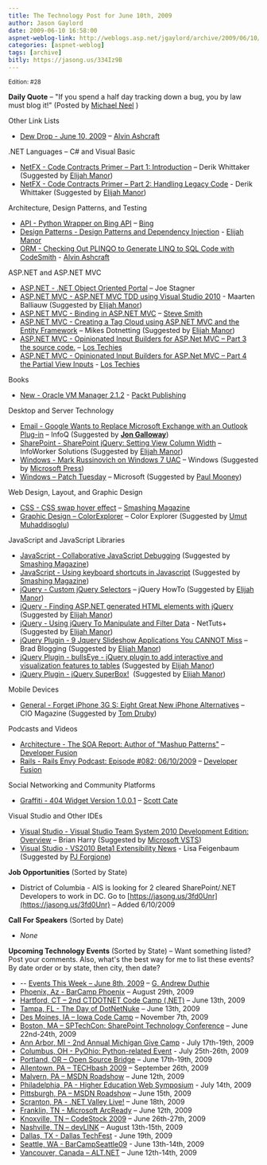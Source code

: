 ```yaml
---
title: The Technology Post for June 10th, 2009
author: Jason Gaylord
date: 2009-06-10 16:58:00
aspnet-weblog-link: http://weblogs.asp.net/jgaylord/archive/2009/06/10/the-technology-post-for-june-10th-2009.aspx
categories: [aspnet-weblog]
tags: [archive]
bitly: https://jasong.us/334Iz9B
---
```


<small>Edition: #28</small>

**Daily Quote** – "If you spend a half day tracking down a bug, you by law must blog it!" (Posted by [Michael Neel](http://twitter.com/ViNull) )

Other Link Lists

- [Dew Drop - June 10, 2009](http://www.alvinashcraft.com/2009/06/10/dew-drop-june-10-2009/) – [Alvin Ashcraft](http://twitter.com/alvinashcraft)

.NET Languages – C# and Visual Basic

- [NetFX - Code Contracts Primer – Part 1: Introduction](http://devlicio.us/blogs/derik_whittaker/archive/2009/06/08/code-contracts-primer-part-1-introduction.aspx) – Derik Whittaker (Suggested by [Elijah Manor](http://twitter.com/elijahmanor))
- [NetFX - Code Contracts Primer – Part 2: Handling Legacy Code](http://devlicio.us/blogs/derik_whittaker/archive/2009/06/09/code-contracts-primer-part-2-handling-legacy-code.aspx) - Derik Whittaker (Suggested by [Elijah Manor](http://twitter.com/elijahmanor))

Architecture, Design Patterns, and Testing

- [API - Python Wrapper on Bing API](http://uswaretech.com/blog/2009/06/bing-python-api/) – [Bing](http://twitter.com/bing)
- [Design Patterns - Design Patterns and Dependency Injection](http://webdevdotnet.blogspot.com/2009/06/design-patterns-and-dependency.html) - [Elijah Manor](http://twitter.com/elijahmanor)
- [ORM - Checking Out PLINQO to Generate LINQ to SQL Code with CodeSmith](http://www.alvinashcraft.com/2009/06/10/checking-out-plinqo-to-generate-linq-to-sql-code-with-codesmith/) - [Alvin Ashcraft](http://twitter.com/alvinashcraft)

ASP.NET and ASP.NET MVC

- [ASP.NET - .NET Object Oriented Portal](http://misfitgeek.com/wiki/Feature%20Ideas.ashx) – Joe Stagner
- [ASP.NET MVC - ASP.NET MVC TDD using Visual Studio 2010](http://blog.maartenballiauw.be/post/2009/06/10/ASPNET-MVC-TDD-using-Visual-Studio-2010.aspx) - Maarten Balliauw (Suggested by [Elijah Manor](http://twitter.com/elijahmanor))
- [ASP.NET MVC - Binding in ASP.NET MVC](http://stevesmithblog.com/blog/binding-in-asp-net-mvc/) – [Steve Smith](http://twitter.com/ardalis)
- [ASP.NET MVC - Creating a Tag Cloud using ASP.NET MVC and the Entity Framework](http://www.mikesdotnetting.com/Article.aspx?ArticleID=107) – Mikes Dotnetting (Suggested by [Elijah Manor](http://twitter.com/elijahmanor))
- [ASP.NET MVC - Opinionated Input Builders for ASP.Net MVC – Part 3 the source code.](http://www.lostechies.com/blogs/hex/archive/2009/06/10/opinionated-input-builders-for-asp-net-mvc-part-3-the-source-code.aspx) – [Los Techies](http://twitter.com/lostechies)
- [ASP.NET MVC - Opinionated Input Builders for ASP.Net MVC – Part 4 the Partial View Inputs](http://www.lostechies.com/blogs/hex/archive/2009/06/10/opinionated-input-builders-for-asp-net-mvc-part-3-the-partial-view-inputs.aspx) - [Los Techies](http://twitter.com/lostechies)

Books

- [New - Oracle VM Manager 2.1.2](http://www.packtpub.com/oracle-vm-manager-2-1-2/book) - [Packt Publishing](http://twitter.com/packtpub)

Desktop and Server Technology

- [Email - Google Wants to Replace Microsoft Exchange with an Outlook Plug-in](http://www.infoq.com/news/2009/06/Google-App-Outlook-Plug-in) – InfoQ (Suggested by **[Jon Galloway](http://twitter.com/jongalloway)**)
- [SharePoint - SharePoint jQuery: Setting View Column Width](http://kjellsj.blogspot.com/2009/06/sharepoint-jquery-setting-td-column.html) – InfoWorker Solutions (Suggested by [Elijah Manor](http://twitter.com/elijahmanor))
- [Windows - Mark Russinovich on Windows 7 UAC](http://windowsteamblog.com/blogs/windowssecurity/archive/2009/06/09/mark-russinovich-on-windows-7-uac.aspx) – Windows (Suggested by [Microsoft Press](http://twitter.com/MicrosoftPress))
- [Windows – Patch Tuesday](http://www.microsoft.com/technet/security/Bulletin/MS09-019.mspx "http://www.microsoft.com/technet/security/Bulletin/MS09-019.mspx") – Microsoft (Suggested by [Paul Mooney](http://twitter.com/moon))

Web Design, Layout, and Graphic Design

- [CSS - CSS swap hover effect](http://min.frexy.com/article/css_swap_hover_effect/) – [Smashing Magazine](http://twitter.com/smashingmag)
- [Graphic Design – ColorExplorer](http://www.colorexplorer.com/) – Color Explorer (Suggested by [Umut Muhaddisoglu](http://twitter.com/umutm))

JavaScript and JavaScript Libraries

- [JavaScript - Collaborative JavaScript Debugging](http://jsbin.com/) (Suggested by [Smashing Magazine](http://twitter.com/smashingmag))
- [JavaScript - Using keyboard shortcuts in Javascript](http://www.catswhocode.com/blog/using-keyboard-shortcuts-in-javascript) (Suggested by [Smashing Magazine](http://twitter.com/smashingmag))
- [jQuery - Custom jQuery Selectors](http://jquery-howto.blogspot.com/2009/06/custom-jquery-selectors.html) – jQuery HowTo (Suggested by [Elijah Manor](http://twitter.com/elijahmanor))
- [jQuery - Finding ASP.NET generated HTML elements with jQuery](http://funcakes.posterous.com/finding-aspnet-generated-html-elements-with-j) (Suggested by [Elijah Manor](http://twitter.com/elijahmanor))
- [jQuery - Using jQuery To Manipulate and Filter Data](http://net.tutsplus.com/tutorials/javascript-ajax/using-jquery-to-manipulate-and-filter-data/) - NetTuts+ (Suggested by [Elijah Manor](http://twitter.com/elijahmanor))
- [jQuery Plugin - 9 Jquery Slideshow Applications You CANNOT Miss](http://bradblogging.com/jquery/9-jquery-slideshow-applications-you-cannot-miss/) – Brad Blogging (Suggested by [Elijah Manor](http://twitter.com/elijahmanor))
- [jQuery Plugin - bullsEye - jQuery plugin to add interactive and visualization features to tables](http://tonylandis.com/uncategorized/bullseye-jquery-plugin-to-add-interactive-and-visualization-features-to-tables/) (Suggested by [Elijah Manor](http://twitter.com/elijahmanor))
- [jQuery Plugin - jQuery SuperBox!](http://www.pierrebertet.net/projects/jquery_superbox/)  (Suggested by [Elijah Manor](http://twitter.com/elijahmanor))

Mobile Devices

- [General - Forget iPhone 3G S: Eight Great New iPhone Alternatives](http://www.cio.com/article/494584/Forget_iPhone_G_S_Eight_Great_New_iPhone_Alternatives?page=2#slideshow) – CIO Magazine (Suggested by [Tom Druby](http://twitter.com/DrubytCIO))

Podcasts and Videos

- [Architecture - The SOA Report: Author of "Mashup Patterns"](http://www.developerfusion.com/media/42343/author-of-mashup-patterns/) – [Developer Fusion](http://twitter.com/devpodcasts)
- [Rails - Rails Envy Podcast: Episode #082: 06/10/2009](http://www.developerfusion.com/podcast/31224/rails-envy-podcast/) – [Developer Fusion](http://twitter.com/devpodcasts)

Social Networking and Community Platforms

- [Graffiti - 404 Widget Version 1.0.0.1](http://scottcate.com/blog/404-widget-version-1-0-0-1/) – [Scott Cate](http://twitter.com/scottcate)

Visual Studio and Other IDEs

- [Visual Studio - Visual Studio Team System 2010 Development Edition: Overview](http://blogs.msdn.com/bharry/archive/2009/06/05/visual-studio-team-system-2010-development-edition-overview.aspx) – Brian Harry (Suggested by [Microsoft VSTS](http://twitter.com/MicrosoftVSTS))
- [Visual Studio - VS2010 Beta1 Extensibility News](http://blogs.msdn.com/vbteam/archive/2009/06/10/vs2010-beta1-extensibility-news-lisa-feigenbaum.aspx) - Lisa Feigenbaum (Suggested by [PJ Forgione](http://twitter.com/pj_forgione))

**Job Opportunities** (Sorted by State)

- District of Columbia - AIS is looking for 2 cleared SharePoint/.NET Developers to work in DC. Go to [https://jasong.us/3fd0Unr](https://jasong.us/3fd0Unr) – Added 6/10/2009

**Call For Speakers** (Sorted by Date)

- _None_

**Upcoming Technology Events** (Sorted by State) – Want something listed? Post your comments. Also, what's the best way for me to list these events? By date order or by state, then city, then date?

- \-- [Events This Week – June 8th, 2009](http://blogs.msdn.com/gduthie/archive/2009/06/08/events-this-week-june-8th-2009.aspx) – [G. Andrew Duthie](http://twitter.com/devhammer)
- [Phoenix, Az - BarCamp Phoenix](http://barcamp.org/BarCampPhoenix) – August 29th, 2009
- [Hartford, CT – 2nd CTDOTNET Code Camp (.NET)](http://ctdotnet.org/codecamp2.aspx) – June 13th, 2009
- [Tampa, FL - The Day of DotNetNuke](http://dayofdnn.com/) – June 13th, 2009
- [Des Moines, IA – Iowa Code Camp](http://iowacodecamp.com/default.aspx) – November 7th, 2009
- [Boston, MA – SPTechCon: SharePoint Technology Conference](http://www.sptechcon.com/) – June 22nd-24th, 2009
- [Ann Arbor, MI - 2nd Annual Michigan Give Camp](http://michigangivecamp.eventbrite.com/) - July 17th-19th, 2009
- [Columbus, OH - PyOhio: Python-related Event](http://www.developerfusion.com/event/13421/pyohio/) - July 25th-26th, 2009
- [Portland, OR – Open Source Bridge](http://www.developerfusion.com/event/12569/open-source-bridge/) – June 17th-19th, 2009
- [Allentown, PA – TECHbash 2009](http://techbash.com/) – September 26th, 2009
- [Malvern, PA – MSDN Roadshow](http://msevents.microsoft.com/CUI/EventDetail.aspx?EventID=1032415130&Culture=en-US) – June 12th, 2009
- [Philadelphia, PA - Higher Education Web Symposium](http://www.developerfusion.com/event/11332/higher-education-web-symposium/) - July 14th, 2009
- [Pittsburgh, PA – MSDN Roadshow](http://msevents.microsoft.com/CUI/EventDetail.aspx?EventID=1032415478&Culture=en-US) – June 15th, 2009
- [Scranton, PA - .NET Valley Live!](http://dotnetvalley.com/events/eventdetails.aspx?eventid=72) – June 18th, 2009
- [Franklin, TN - Microsoft ArcReady](http://www.developerfusion.com/event/12322/microsoft-arcready/) – June 12th, 2009
- [Knoxville, TN – CodeStock 2009](http://www.codestock.org/) – June 26th-27th, 2009
- [Nashville, TN – devLINK](http://devlink.net/) – August 13th-15th, 2009
- [Dallas, TX - Dallas TechFest](http://www.developerfusion.com/event/12258/dallas-techfest/) - June 19th, 2009
- [Seattle, WA - BarCampSeattle09](http://barcampseattle-09.pathable.com/) - June 13th-14th, 2009
- [Vancouver, Canada – ALT.NET](http://www.altnetconfcanada.com/home/index.castle) – June 12th-14th, 2009